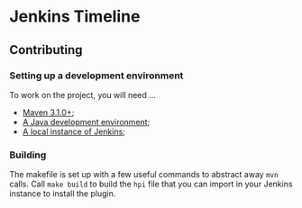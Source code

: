 # Jenkins Timeline

## Contributing

### Setting up a development environment

To work on the project, you will need ...

- [Maven 3.1.0+](https://maven.apache.org/download.cgi);
- [A Java development environment](https://www.oracle.com/technetwork/java/javase/downloads/index.html);
- [A local instance of Jenkins](https://jenkins.io/doc/book/installing/);

### Building

The makefile is set up with a few useful commands to abstract away `mvn` calls. Call `make build` to build the `hpi` file that you can import in your Jenkins instance to install the plugin.